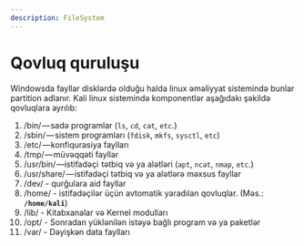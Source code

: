 ```yaml
---
description: FileSystem
---
```


# Qovluq quruluşu

Windowsda fayllar disklərdə olduğu halda linux əməliyyat sistemində bunlar partition adlanır. Kali linux sistemində komponentlər aşağıdakı şəkildə qovluqlara ayrılıb:

1. /bin/ — sadə programlar (`ls`, `cd`, `cat`, `etc`.)&#x20;
2. /sbin/ — sistem programları (`fdisk`, `mkfs`, `sysctl`, `etc`)
3. &#x20;/etc/ — konfiqurasiya faylları
4. &#x20;/tmp/ — müvəqqəti fayllar
5. /usr/bin/ —istifadəçi  tətbiq və ya alətləri (`apt`, `ncat`, `nmap`, `etc`.)
6. /usr/share/ — istifadəçi tətbiq və ya alətlərə məxsus fayllar
7. /dev/ - qurğulara aid fayllar
8. /home/ - istifadəçilər üçün avtomatik yaradılan qovluqlar. (Məs.: **`/home/kali`**)
9. /lib/ - Kitabxanalar və Kernel modulları
10. /opt/ - Sonradan yüklənilən istəyə bağlı program və ya paketlər
11. /var/ - Dəyişkən data faylları


